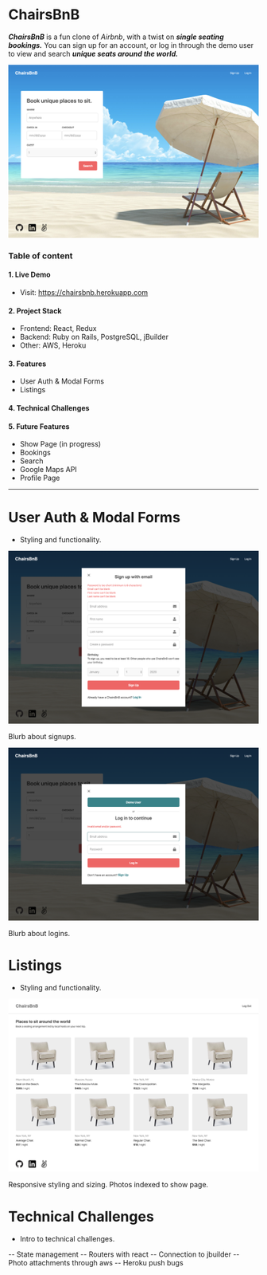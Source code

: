 # ChairsBnB
_**ChairsBnB**_ is a fun clone of *Airbnb*, with a twist on _**single seating bookings.**_ You can sign up for an account, or log in through the demo user to view and search _**unique seats around the world.**_ 

![Image of Splash](https://github.com/dansteryoo/aa_final_project/blob/master/app/assets/images/screenshot-splash.png)

### Table of content

#### 1. Live Demo
* Visit: https://chairsbnb.herokuapp.com

#### 2. Project Stack 
* Frontend: React, Redux
* Backend: Ruby on Rails, PostgreSQL, jBuilder
* Other: AWS, Heroku

#### 3. Features
* User Auth & Modal Forms
* Listings
  
#### 4. Technical Challenges

#### 5. Future Features
* Show Page (in progress)
* Bookings
* Search
* Google Maps API
* Profile Page

***

# User Auth & Modal Forms

- Styling and functionality. 

![Image of Signup](https://github.com/dansteryoo/aa_final_project/blob/master/app/assets/images/screenshot-signin.png)

  Blurb about signups. 

![Image of Login](https://github.com/dansteryoo/aa_final_project/blob/master/app/assets/images/screenshot-logout.png)

  Blurb about logins. 

# Listings

- Styling and functionality.  

![Image of Listings](https://github.com/dansteryoo/aa_final_project/blob/master/app/assets/images/screenshot-listings.png)

  Responsive styling and sizing. 
  Photos indexed to show page. 

# Technical Challenges

- Intro to technical challenges. 

-- State management
-- Routers with react 
-- Connection to jbuilder
-- Photo attachments through aws
-- Heroku push bugs
